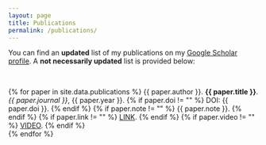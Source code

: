 ```yaml
---
layout: page
title: Publications
permalink: /publications/
---
```


You can find an **updated** list of my publications on my [Google Scholar profile][google-scholar]. A **not necessarily updated** list is provided below:

<br>

{% for paper in site.data.publications %}
{{ paper.author }}. <b>{{ paper.title }}</b>. <i>{{ paper.journal }}</i>, {{ paper.year }}. {% if paper.doi != "" %} DOI: {{ paper.doi }}. {% endif %} {% if paper.note != "" %} {{ paper.note }}. {% endif %} {% if paper.link != "" %} <a href="{{ paper.link }}">LINK</a>. {% endif %} {% if paper.video != "" %} <a href="{{ paper.video }}">VIDEO</a>. {% endif %}<br>
{% endfor %}

[google-scholar]: https://scholar.google.com/citations?user=DAP30jYAAAAJ
